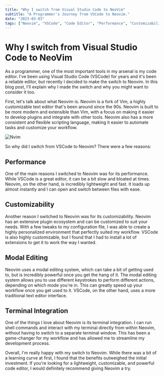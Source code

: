 ```yaml
---
title: "Why I switch from Visual Studio Code to NeoVim"
subtitle: "A Programmer's Journey from VSCode to Neovim."
date: "2023-03-03"
tags: ["Neovim", "VSCode", "Code Editor", "Performance", "Customizability", "Modal Editing", "Terminal Integration", "Productivity"]
---
```




# Why I switch from Visual Studio Code to NeoVim
As a programmer, one of the most important tools in my arsenal is my code editor. I've been using Visual Studio Code (VSCode) for years and it's been a reliable editor, but recently I decided to make the switch to Neovim. In this blog post, I'll explain why I made the switch and why you might want to consider it too.

First, let's talk about what Neovim is. Neovim is a fork of Vim, a highly customizable text editor that's been around since the 90s. Neovim is built to be more modern and extensible than Vim, with a focus on making it easier to develop plugins and integrate with other tools. Neovim also has a more consistent and flexible scripting language, making it easier to automate tasks and customize your workflow.

![Nvim](./images/switching_from_vscode_to_nvim.png)


So why did I switch from VSCode to Neovim? There were a few reasons:

## Performance
One of the main reasons I switched to Neovim was for its performance. While VSCode is a great editor, it can be a bit slow and bloated at times. Neovim, on the other hand, is incredibly lightweight and fast. It loads up almost instantly and I can open and switch between files with ease.

## Customizability
Another reason I switched to Neovim was for its customizability. Neovim has an extensive plugin ecosystem and can be customized to suit your needs. With a few tweaks to my configuration file, I was able to create a highly personalized environment that perfectly suited my workflow. VSCode is also highly customizable, but I found that I had to install a lot of extensions to get it to work the way I wanted.

## Modal Editing
Neovim uses a modal editing system, which can take a bit of getting used to, but is incredibly powerful once you get the hang of it. The modal editing system allows you to use different keystrokes to perform different actions, depending on which mode you're in. This can greatly speed up your workflow once you get used to it. VSCode, on the other hand, uses a more traditional text editor interface.

## Terminal Integration
One of the things I love about Neovim is its terminal integration. I can run shell commands and interact with my terminal directly from within Neovim, without having to switch to a separate terminal window. This has been a game-changer for my workflow and has allowed me to streamline my development process.

Overall, I'm really happy with my switch to Neovim. While there was a bit of a learning curve at first, I found that the benefits outweighed the initial investment. If you're looking for a lightweight, customizable, and powerful code editor, I would definitely recommend giving Neovim a try.
